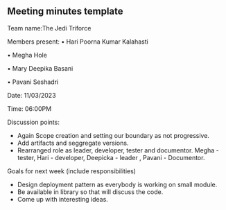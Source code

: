 ## Meeting minutes template

Team name:The Jedi Triforce

Members present:
• Hari Poorna Kumar Kalahasti

• Megha Hole

• Mary Deepika Basani

• Pavani Seshadri

Date: 11/03/2023

Time: 06:00PM

Discussion points: 

* Again Scope creation and setting our boundary as not progressive.
* Add artifacts and seggregate versions.
* Rearranged role as leader, developer, tester and documentor. Megha - tester, Hari - developer, Deepicka - leader , Pavani - Documentor.

Goals for next week (include responsibilities)

* Design deployment pattern as everybody is working on small module.
* Be available in library so that will discuss the code.
* Come up with interesting ideas.